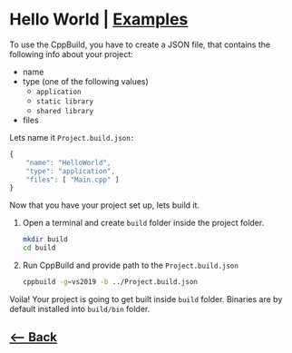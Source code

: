 # Hello World | [Examples](../Examples.md)


To use the CppBuild, you have to create a JSON file,
that contains the following info about your project:
- name 
- type
	(one of the following values)
  - `application`
  - `static library`
  - `shared library`
- files

Lets name it `Project.build.json:`

```js
{
	"name": "HelloWorld",
	"type": "application",
	"files": [ "Main.cpp" ]
}
```

Now that you have your project set up, lets build it.

1. Open a terminal and create `build` folder inside the project folder.
	```bash
	mkdir build
	cd build
	```
2. Run CppBuild and provide path to the `Project.build.json`
	```bash
	cppbuild -g=vs2019 -b ../Project.build.json
	```

Voila! Your project is going to get built inside `build` folder.
Binaries are by default installed into `build/bin` folder.

## [<-- Back](../Examples.md)